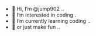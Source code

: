 - 👋 Hi, I’m @jump902 ..
- 👀 I’m interested in coding .
- 🌱 I’m currently learning coding ..
- 🌱 or just make fun ..

<!---
jump902/jump902 is a ✨ special ✨ repository because its `README.md` (this file) appears on your GitHub profile.
You can click the Preview link to take a look at your changes.
--->
